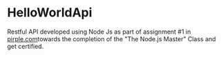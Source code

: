 # HelloWorldApi
Restful API developed using Node Js as part of assignment #1 in [pirple.com](https://pirple.thinkific.com/)towards the completion of the "The Node.js Master" Class and get certified.
